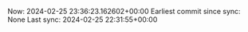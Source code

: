 Now: 2024-02-25 23:36:23.162602+00:00 Earliest commit since sync: None Last sync: 2024-02-25 22:31:55+00:00
